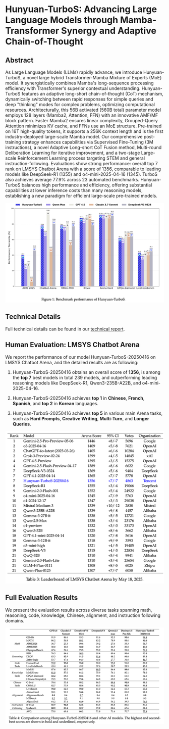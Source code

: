 # Hunyuan-TurboS: Advancing Large Language Models through Mamba-Transformer Synergy and Adaptive Chain-of-Thought

## Abstract 
As Large Language Models (LLMs) rapidly advance, we introduce Hunyuan-TurboS, a novel large hybrid Transformer-Mamba Mixture of Experts (MoE) model. It synergistically combines Mamba's long-sequence processing efficiency with Transformer's superior contextual understanding. Hunyuan-TurboS features an adaptive long-short chain-of-thought (CoT) mechanism, dynamically switching between rapid responses for simple queries and deep "thinking" modes for complex problems, optimizing computational resources. Architecturally, this 56B activated (560B total) parameter model employs 128 layers (Mamba2, Attention, FFN) with an innovative AMF/MF block pattern. Faster Mamba2 ensures linear complexity, Grouped-Query Attention minimizes KV cache, and FFNs use an MoE structure. Pre-trained on 16T high-quality tokens, it supports a 256K context length and is the first industry-deployed large-scale Mamba model. Our comprehensive post-training strategy enhances capabilities via Supervised Fine-Tuning (3M instructions), a novel Adaptive Long-short CoT Fusion method, Multi-round Deliberation Learning for iterative improvement, and a two-stage Large-scale Reinforcement Learning process targeting STEM and general instruction-following. Evaluations show strong performance: overall top 7 rank on LMSYS Chatbot Arena with a score of 1356, comparable to leading models like DeepSeek-R1 (1355) and o4-mini-2025-04-16 (1345). TurboS also achieves average 77.9\% across 23 automated benchmarks. Hunyuan-TurboS balances high performance and efficiency, offering substantial capabilities at lower inference costs than many reasoning models, establishing a new paradigm for efficient large-scale pre-trained models.

![Intro_P1](Figures/intro_p_v1.png)



## Technical Details

Full technical details can be found in our [technical report](Hunyuan_TurboS_Technical_Report.pdf).

## Human Evaluation: LMSYS Chatbot Arena

We report the performance of our model Hunyuan-TurboS-20250416 on LMSYS Chatbot Arena, and the detailed results are as following:

1.  Hunyuan-TurboS-20250416 obtains an overall score of **1356**, is among the **top 7** best models in total 239 models, and outperforming leading reasoning models like DeepSeek-R1, Qwen3-235B-A22B, and o4-mini-2025-04-16.

2.  Hunyuan-TurboS-20250416 achieves **top 1** in **Chinese**, **French**, **Spanish**, and **top 2** in **Korean** languages. 
3.  Hunyuan-TurboS-20250416 achieves **top 5** in various main Arena tasks, such as **Hard Prompts**, **Creative Writing**, **Multi-Turn**, and **Longer Queries**.

![Intro_P1](Figures/table3.png)


## Full Evaluation Results
We present the evaluation results across diverse tasks spanning math, reasoning, code, knowledge, Chinese, alignment, and instruction following domains.

![Intro_P1](Figures/table4.png)



